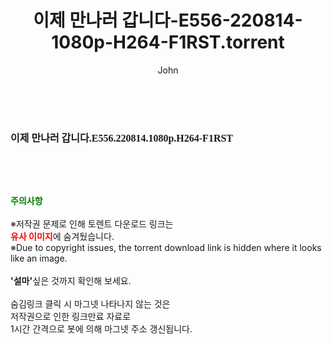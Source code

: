 ﻿---
layout: post
title:  "이제 만나러 갑니다-E556-220814-1080p-H264-F1RST.torrent"
author: John
categories: [ 방송/음악 ]
tags: [  ]
image:  
description: "이제 만나러 갑니다-E556-220814-1080p-H264-F1RST torrent 정보 공유"
toc: true
toc_sticky: true
---

<br>
<div class="view-img">
<a class="view_image" href="http://torrentmobile61.com/bbs/view_image.php?fn=%2Fdata%2Ffile%2Fmusic%2F3735183265_micCwq8Y_00ab4e168531134b00a3dee58ab2ddeb8bd3b8de.jpg" target="_blank"><img alt="" class="img-tag" content="http://torrentmobile61.com/data/file/music/3735183265_micCwq8Y_00ab4e168531134b00a3dee58ab2ddeb8bd3b8de.jpg" itemprop="image" src="http://torrentmobile61.com/data/file/music/thumb-3735183265_micCwq8Y_00ab4e168531134b00a3dee58ab2ddeb8bd3b8de_835x2213.jpg"/></a></div><div class="view-content" itemprop="description">
<p><span style="font-family:nanumsquareround;font-size:16px;font-weight:700;white-space:nowrap;background-color:rgb(255,255,255);">이제 만나러 갑니다.E556.220814.1080p.H264-F1RST</span> </p> </div>
    
<br><br><br>
<p data-ke-size="size16"><b><span style="color: green;">주의사항</span></b><br /><br />※저작권 문제로 인해 토렌트 다운로드 링크는<br /><b><span style="color: red;">유사 이미지</span></b>에 숨겨뒀습니다.<br />※Due to copyright issues, the torrent download link is hidden where it looks like an image.<br /><br /><b>'설마'</b>싶은 것까지 확인해 보세요.<br /><br />숨김링크 클릭 시 마그넷 나타나지 않는 것은<br />저작권으로 인한 링크만료 자료로<br />1시간 간격으로 봇에 의해 마그넷 주소 갱신됩니다.</p>
